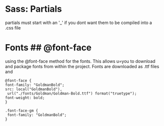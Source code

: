 # Sass: Partials
partials must start with an '_' if you dont want them to be compiled into a  .css file

# Fonts ## @font-face
using the @font-face method for the fonts. This allows u=you to download and package fonts from 
within the project. Fonts are downloaded as .ttf files and 

```
@font-face {
font-family: "GoldmanBold";
src: local("GoldmanBold"),
 url("./fonts/Goldman/Goldman-Bold.ttf") format("truetype");
font-weight: bold;
}
```
```
.font-face-gm {
 font-family: "GoldmanBold";
}
```

